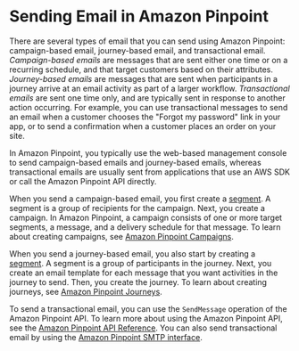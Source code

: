 # Sending Email in Amazon Pinpoint<a name="channels-mobile-send"></a>

There are several types of email that you can send using Amazon Pinpoint: campaign\-based email, journey\-based email, and transactional email\. *Campaign\-based emails* are messages that are sent either one time or on a recurring schedule, and that target customers based on their attributes\. *Journey\-based emails* are messages that are sent when participants in a journey arrive at an email activity as part of a larger workflow\. *Transactional emails* are sent one time only, and are typically sent in response to another action occurring\. For example, you can use transactional messages to send an email when a customer chooses the "Forgot my password" link in your app, or to send a confirmation when a customer places an order on your site\.

In Amazon Pinpoint, you typically use the web\-based management console to send campaign\-based emails and journey\-based emails, whereas transactional emails are usually sent from applications that use an AWS SDK or call the Amazon Pinpoint API directly\.

When you send a campaign\-based email, you first create a [segment](segments-building.md)\. A segment is a group of recipients for the campaign\. Next, you create a campaign\. In Amazon Pinpoint, a campaign consists of one or more target segments, a message, and a delivery schedule for that message\. To learn about creating campaigns, see [Amazon Pinpoint Campaigns](campaigns.md)\.

When you send a journey\-based email, you also start by creating a [segment](segments-building.md)\. A segment is a group of participants in the journey\. Next, you create an email template for each message that you want activities in the journey to send\. Then, you create the journey\. To learn about creating journeys, see [Amazon Pinpoint Journeys](journeys.md)\.

To send a transactional email, you can use the `SendMessage` operation of the Amazon Pinpoint API\. To learn more about using the Amazon Pinpoint API, see the [Amazon Pinpoint API Reference](https://docs.aws.amazon.com/pinpoint/latest/apireference/)\. You can also send transactional email by using the [Amazon Pinpoint SMTP interface](channels-email-send-smtp.md)\.
